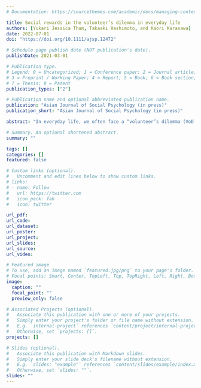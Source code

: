 ```yaml
---
# Documentation: https://sourcethemes.com/academic/docs/managing-content/

title: Social rewards in the volunteer’s dilemma in everyday life
authors: [Yukari Jessica Tham, Takaaki Hashimoto, and Kaori Karasawa]
date: 2022-07-01
doi: "https://doi.org/10.1111/ajsp.12472"

# Schedule page publish date (NOT publication's date).
publishDate: 2021-03-01

# Publication type.
# Legend: 0 = Uncategorized; 1 = Conference paper; 2 = Journal article;
# 3 = Preprint / Working Paper; 4 = Report; 5 = Book; 6 = Book section;
# 7 = Thesis; 8 = Patent
publication_types: ["2"]

# Publication name and optional abbreviated publication name.
publication: "Asian Journal of Social Psychology (in press)"
publication_short: "Asian Journal of Social Psychology (in press)"

abstract: "In everyday life, we often face a “volunteer’s dilemma (VoD)”—a group situation in which one member has to incur the cost of providing a public good. In the VoD, members of a group may wait for each other to volunteer, and thus, the group may fail to achieve the public good. Previous research has examined the probability of this failure and found that it was lower than theoretically expected. This discrepancy may have been because only material (e.g., money) and not social rewards (e.g., favourable evaluations) were considered in the theoretical expectations. To investigate whether and how people gain social rewards or are evaluated favourably by others in the VoD in everyday life (specifically in workplace contexts), we conducted a scenario‐based experiment (N = 582). The results showed that people were evaluated as more moral and competent when they volunteered than when they did not. Furthermore, this was the case especially when all the other group members shirked and when the evaluator was also willing to volunteer. These findings contribute to our current understanding of the way people perceive volunteers and shirkers in the VoD. They also have an implication on people’s motivation to incur a cost for their group in such a situation."

# Summary. An optional shortened abstract.
summary: ""

tags: []
categories: []
featured: false

# Custom links (optional).
#   Uncomment and edit lines below to show custom links.
# links:
# - name: Follow
#   url: https://twitter.com
#   icon_pack: fab
#   icon: twitter

url_pdf:
url_code:
url_dataset:
url_poster:
url_project:
url_slides:
url_source:
url_video:

# Featured image
# To use, add an image named `featured.jpg/png` to your page's folder. 
# Focal points: Smart, Center, TopLeft, Top, TopRight, Left, Right, BottomLeft, Bottom, BottomRight.
image:
  caption: ""
  focal_point: ""
  preview_only: false

# Associated Projects (optional).
#   Associate this publication with one or more of your projects.
#   Simply enter your project's folder or file name without extension.
#   E.g. `internal-project` references `content/project/internal-project/index.md`.
#   Otherwise, set `projects: []`.
projects: []

# Slides (optional).
#   Associate this publication with Markdown slides.
#   Simply enter your slide deck's filename without extension.
#   E.g. `slides: "example"` references `content/slides/example/index.md`.
#   Otherwise, set `slides: ""`.
slides: ""
---
```

